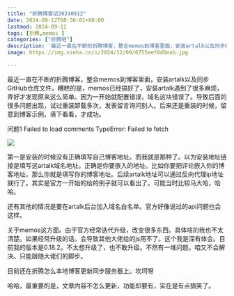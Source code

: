 ```yaml
---
title: "折腾博客记20240912"
date: 2024-09-12T00:36:01+08:00
lastmod: 2024-09-12
tags: [折腾,memos ]
categories: ["折腾吧"]
description: '最近一直在不断的折腾博客，整合memos到博客里面，安装artalk以及同步GitHub仓库文件'
image: https://img.xieha.cn/i/2024/12/09/6755eef6d6eab.jpg

---
```

最近一直在不断的折腾博客，整合memos到博客里面，安装artalk以及同步GitHub仓库文件。糟糕的是，memos已经搞好了，安装artalk遇到了很多麻烦，弄好才发现原来这么简单。因为一开始就配置错误，域名这块错误了。导致后面的很多问题出现，试过重装卸载多次，发表留言询问别人。后来还是重装的时候，留意到博客示例，填下看看，才成功。

问题1
Failed to load comments
TypeError: Failed to fetch



![](https://img.xieha.cn/i/2024/10/21/6716144ec2620.png)



第一是安装的时候没有正确填写自己博客地址。而我就是那种了。以为安装地址链接是填写这artalk域名地址。正确是你要嵌入的地址。比如你要把评论嵌入你的博客地址，那么你就是填写你的博客地址。后续artalk地址可以通过反向代理ip地址就行了。其实是官方一开始的给的例子就可以看出了。可能当时比较马大哈，哈哈。

还有其他的情况是要在artalk后台加入域名白名单。官方好像说过的api问题也会这样。

关于memos这方面。由于官方经常迭代升级，改变很多东西。具体啥的我也不太清楚。如果经常升级的话。会导致其他大佬给的js用不了。这个我是深有体会。目前我的版本是0.18.2。不太想升级了，也不敢升级。不然有一堆问题。咱又不会解决。只能跟随大佬们的脚步。

目前还在折腾怎么本地博客更新同步服务器上。坎坷呀

哈哈，最重要的是，文章内容不怎么更新，功能却要有，实在是有点搞笑了。